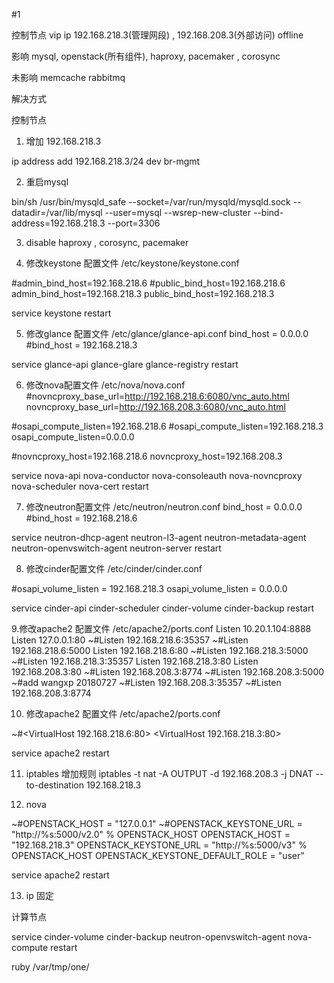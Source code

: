 #1

控制节点 vip ip 192.168.218.3(管理网段)  , 192.168.208.3(外部访问) offline  

影响
mysql, openstack(所有组件), haproxy, pacemaker , corosync

未影响 memcache rabbitmq 

解决方式

控制节点
1. 增加 192.168.218.3  

ip address add 192.168.218.3/24 dev br-mgmt

2. 重启mysql

bin/sh /usr/bin/mysqld_safe  --socket=/var/run/mysqld/mysqld.sock --datadir=/var/lib/mysql --user=mysql --wsrep-new-cluster --bind-address=192.168.218.3 --port=3306

3. disable haproxy , corosync, pacemaker

4. 修改keystone 配置文件 /etc/keystone/keystone.conf

#admin_bind_host=192.168.218.6
#public_bind_host=192.168.218.6
admin_bind_host=192.168.218.3
public_bind_host=192.168.218.3

service keystone restart

5. 修改glance 配置文件 /etc/glance/glance-api.conf
bind_host = 0.0.0.0
#bind_host = 192.168.218.3

service  glance-api glance-glare glance-registry  restart

6. 修改nova配置文件 /etc/nova/nova.conf
#novncproxy_base_url=http://192.168.218.6:6080/vnc_auto.html
novncproxy_base_url=http://192.168.208.3:6080/vnc_auto.html

#osapi_compute_listen=192.168.218.6
#osapi_compute_listen=192.168.218.3
osapi_compute_listen=0.0.0.0

#novncproxy_host=192.168.218.6
novncproxy_host=192.168.208.3

service  nova-api nova-conductor  nova-consoleauth nova-novncproxy nova-scheduler nova-cert restart

7. 修改neutron配置文件  /etc/neutron/neutron.conf
bind_host = 0.0.0.0
#bind_host = 192.168.218.6

service  neutron-dhcp-agent neutron-l3-agent neutron-metadata-agent neutron-openvswitch-agent neutron-server restart


8. 修改cinder配置文件  /etc/cinder/cinder.conf

#osapi_volume_listen = 192.168.218.3
osapi_volume_listen = 0.0.0.0

service cinder-api cinder-scheduler cinder-volume cinder-backup restart

9.修改apache2 配置文件 /etc/apache2/ports.conf
Listen 10.20.1.104:8888
Listen 127.0.0.1:80
~#Listen 192.168.218.6:35357
~#Listen 192.168.218.6:5000
Listen 192.168.218.6:80
~#Listen 192.168.218.3:5000
~#Listen 192.168.218.3:35357
Listen 192.168.218.3:80
Listen 192.168.208.3:80
~#Listen 192.168.208.3:8774
~#Listen 192.168.208.3:5000
~#add wangxp 20180727
~#Listen 192.168.208.3:35357
~#Listen 192.168.208.3:8774

10. 修改apache2 配置文件 /etc/apache2/ports.conf

~#<VirtualHost 192.168.218.6:80>
<VirtualHost 192.168.218.3:80>

service apache2 restart


11. iptables 增加规则
iptables -t nat -A OUTPUT -d 192.168.208.3 -j DNAT --to-destination 192.168.218.3

12. nova 

~#OPENSTACK_HOST = "127.0.0.1"
~#OPENSTACK_KEYSTONE_URL = "http://%s:5000/v2.0" % OPENSTACK_HOST
OPENSTACK_HOST = "192.168.218.3"
OPENSTACK_KEYSTONE_URL = "http://%s:5000/v3" % OPENSTACK_HOST
OPENSTACK_KEYSTONE_DEFAULT_ROLE = "user"

service apache2 restart

13. ip 固定



计算节点

service cinder-volume cinder-backup neutron-openvswitch-agent nova-compute restart
 

ruby /var/tmp/one/